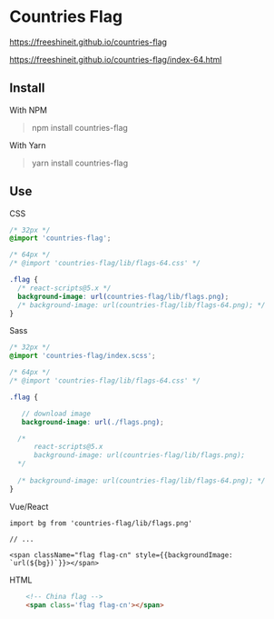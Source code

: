 # Countries Flag

https://freeshineit.github.io/countries-flag

https://freeshineit.github.io/countries-flag/index-64.html
## Install

With NPM

> npm install countries-flag

With Yarn

> yarn install countries-flag

## Use

CSS

```css
/* 32px */
@import 'countries-flag';

/* 64px */
/* @import 'countries-flag/lib/flags-64.css' */

.flag {
  /* react-scripts@5.x */
  background-image: url(countries-flag/lib/flags.png);
  /* background-image: url(countries-flag/lib/flags-64.png); */
}
```

Sass

```scss
/* 32px */
@import 'countries-flag/index.scss';

/* 64px */
/* @import 'countries-flag/lib/flags-64.css' */

.flag {

   // download image
   background-image: url(./flags.png);

  /*  
      react-scripts@5.x
      background-image: url(countries-flag/lib/flags.png);
  */
 
  /* background-image: url(countries-flag/lib/flags-64.png); */
}
```


Vue/React

```tsx
import bg from 'countries-flag/lib/flags.png'

// ...

<span className="flag flag-cn" style={{backgroundImage: `url(${bg})`}}></span>
```

HTML

```html
    <!-- China flag -->
    <span class='flag flag-cn'></span>
```